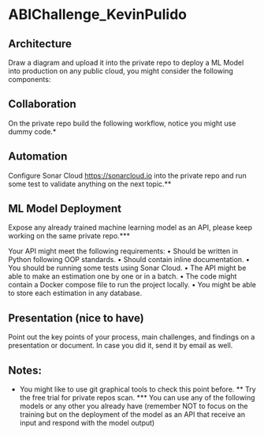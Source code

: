 # ABIChallenge_KevinPulido

## Architecture
Draw a diagram and upload it into the private repo to deploy a ML Model into production on any
public cloud, you might consider the following components:

## Collaboration
On the private repo build the following workflow, notice you might use dummy code.*

## Automation
Configure Sonar Cloud https://sonarcloud.io into the private repo and run some test to validate
anything on the next topic.**

## ML Model Deployment

Expose any already trained machine learning model as an API, please keep working on the
same private repo.***

Your API might meet the following requirements:
    • Should be written in Python following OOP standards.
    • Should contain inline documentation.
    • You should be running some tests using Sonar Cloud.
    • The API might be able to make an estimation one by one or in a batch.
    • The code might contain a Docker compose file to run the project locally.
    • You might be able to store each estimation in any database.

## Presentation (nice to have)
Point out the key points of your process, main challenges, and findings on a presentation or
document. In case you did it, send it by email as well.


## Notes:
* You might like to use git graphical tools to check this point before.
** Try the free trial for private repos scan.
*** You can use any of the following models or any other you already have (remember NOT to focus on
the training but on the deployment of the model as an API that receive an input and respond with the
model output)
